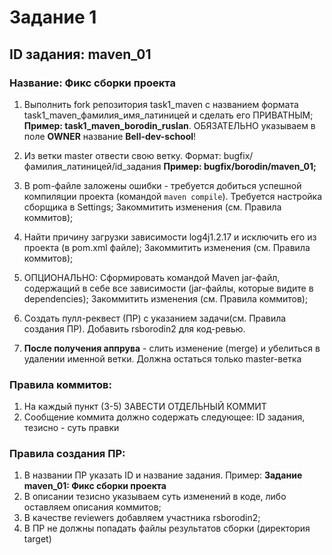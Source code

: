 # Задание 1

## ID задания: maven_01
### Название: Фикс сборки проекта

1) Выполнить fork репозитория task1_maven c названием формата task1_maven_фамилия_имя_латиницей и сделать его ПРИВАТНЫМ; **Пример: task1_maven_borodin_ruslan**.
  ОБЯЗАТЕЛЬНО указываем в поле **OWNER** название **Bell-dev-school**!

2) Из ветки master отвести свою ветку. Формат: bugfix/фамилия_латиницей/id_задания **Пример: bugfix/borodin/maven_01;**
3) В pom-файле заложены ошибки - требуется добиться успешной компиляции проекта (командой `maven compile`). Требуется настройка сборщика в Settings;  Закоммитить изменения (см. Правила коммитов);
4) Найти причину загрузки завиcимости log4j1.2.17 и исключить его из проекта (в pom.xml файле); Закоммитить изменения (см. Правила коммитов);
5) ОПЦИОНАЛЬНО: Сформировать командой Maven jar-файл, содержащий в себе все зависимости (jar-файлы, которые видите в dependencies); Закоммитить изменения (см. Правила коммитов);
6) Создать пулл-реквест (ПР) с указанием задачи(см. Правила создания ПР). Добавить rsborodin2 для код-ревью.
7) **После получения аппрува** - слить изменение (merge) и убелиться в удалении именной ветки. Должна остаться только master-ветка

### Правила коммитов:
1) На каждый пункт (3-5) ЗАВЕСТИ ОТДЕЛЬНЫЙ КОММИТ
2) Сообщение коммита должно содержать следующее: ID задания, тезисно - суть правки

### Правила создания ПР:
1) В названии ПР указать ID и название задания. Пример: **Задание maven_01: Фикс сборки проекта**
2) В описании тезисно указываем суть изменений в коде, либо оставляем описания коммитов;
3) В качестве reviewers добавляем участника rsborodin2;
4) В ПР не должны попадать файлы результатов сборки (директория target)
